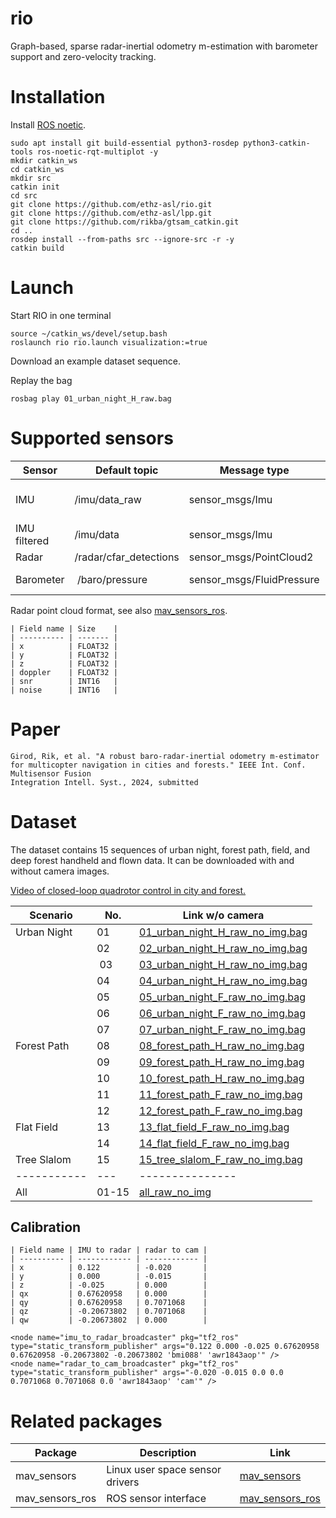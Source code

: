 # rio
Graph-based, sparse radar-inertial odometry m-estimation with barometer support and zero-velocity tracking.

# Installation
Install [ROS noetic](https://wiki.ros.org/noetic/Installation/Ubuntu).
```
sudo apt install git build-essential python3-rosdep python3-catkin-tools ros-noetic-rqt-multiplot -y
mkdir catkin_ws
cd catkin_ws
mkdir src
catkin init
cd src
git clone https://github.com/ethz-asl/rio.git
git clone https://github.com/ethz-asl/lpp.git
git clone https://github.com/rikba/gtsam_catkin.git
cd ..
rosdep install --from-paths src --ignore-src -r -y
catkin build
```

# Launch
Start RIO in one terminal
```
source ~/catkin_ws/devel/setup.bash
roslaunch rio rio.launch visualization:=true
```

Download an example dataset sequence.

Replay the bag
```
rosbag play 01_urban_night_H_raw.bag
```

# Supported sensors
| Sensor       | Default topic          | Message type              | Required | Note                              |
| ------------ | ---------------------- | ------------------------- | -------- | --------------------------------- |
| IMU          | /imu/data_raw          | sensor_msgs/Imu           | Yes      | Calibrate gyro turn-on-bias!      |
| IMU filtered | /imu/data              | sensor_msgs/Imu           | Yes      | for initialization                |
| Radar        | /radar/cfar_detections | sensor_msgs/PointCloud2   | Yes      |                                   |
| Barometer    | /baro/pressure         | sensor_msgs/FluidPressure | No       | Activate in [cfg](./cfg/rio.yaml) |

Radar point cloud format, see also [mav_sensors_ros](https://github.com/ethz-asl/mav_sensors_ros/blob/main/src/radar.cpp#L146-L236).
```
| Field name | Size    |
| ---------- | ------- |
| x          | FLOAT32 |
| y          | FLOAT32 |
| z          | FLOAT32 |
| doppler    | FLOAT32 |
| snr        | INT16   |
| noise      | INT16   |
```

# Paper
```
Girod, Rik, et al. "A robust baro-radar-inertial odometry m-estimator for multicopter navigation in cities and forests." IEEE Int. Conf. Multisensor Fusion
Integration Intell. Syst., 2024, submitted
```

# Dataset
The dataset contains 15 sequences of urban night, forest path, field, and deep forest handheld and flown data. It can be downloaded with and without camera images.

[Video of closed-loop quadrotor control in city and forest.](https://github.com/ethz-asl/rio/assets/11293852/7bc95fa8-6fa1-4172-ad63-5ae1d3a38d58)

| Scenario    | No. | Link w/o camera |
| ----------- | --- | --------------- |
| Urban Night | 01  | [01_urban_night_H_raw_no_img.bag](https://filesender.switch.ch/filesender2/download.php?token=5a7fd8a6-a924-4065-a30e-052005ed5715&files_ids=689055) |
|             | 02  | [02_urban_night_H_raw_no_img.bag](https://filesender.switch.ch/filesender2/download.php?token=5a7fd8a6-a924-4065-a30e-052005ed5715&files_ids=689056) |
|             | 03  | [03_urban_night_H_raw_no_img.bag](https://filesender.switch.ch/filesender2/download.php?token=5a7fd8a6-a924-4065-a30e-052005ed5715&files_ids=689057) |
|             | 04  | [04_urban_night_H_raw_no_img.bag](https://filesender.switch.ch/filesender2/download.php?token=5a7fd8a6-a924-4065-a30e-052005ed5715&files_ids=689058) |
|             | 05  | [05_urban_night_F_raw_no_img.bag](https://filesender.switch.ch/filesender2/download.php?token=5a7fd8a6-a924-4065-a30e-052005ed5715&files_ids=689059) |
|             | 06  | [06_urban_night_F_raw_no_img.bag](https://filesender.switch.ch/filesender2/download.php?token=5a7fd8a6-a924-4065-a30e-052005ed5715&files_ids=689060) |
|             | 07  | [07_urban_night_F_raw_no_img.bag](https://filesender.switch.ch/filesender2/download.php?token=5a7fd8a6-a924-4065-a30e-052005ed5715&files_ids=689061) |
| Forest Path | 08  | [08_forest_path_H_raw_no_img.bag](https://filesender.switch.ch/filesender2/download.php?token=5a7fd8a6-a924-4065-a30e-052005ed5715&files_ids=689062) |
|             | 09  | [09_forest_path_H_raw_no_img.bag](https://filesender.switch.ch/filesender2/download.php?token=5a7fd8a6-a924-4065-a30e-052005ed5715&files_ids=689063) |
|             | 10  | [10_forest_path_H_raw_no_img.bag](https://filesender.switch.ch/filesender2/download.php?token=5a7fd8a6-a924-4065-a30e-052005ed5715&files_ids=689064) |
|             | 11  | [11_forest_path_F_raw_no_img.bag](https://filesender.switch.ch/filesender2/download.php?token=5a7fd8a6-a924-4065-a30e-052005ed5715&files_ids=689065) |
|             | 12  | [12_forest_path_F_raw_no_img.bag](https://filesender.switch.ch/filesender2/download.php?token=5a7fd8a6-a924-4065-a30e-052005ed5715&files_ids=689066) |
| Flat Field  | 13  | [13_flat_field_F_raw_no_img.bag](https://filesender.switch.ch/filesender2/download.php?token=5a7fd8a6-a924-4065-a30e-052005ed5715&files_ids=689067) |
|             | 14  | [14_flat_field_F_raw_no_img.bag](https://filesender.switch.ch/filesender2/download.php?token=5a7fd8a6-a924-4065-a30e-052005ed5715&files_ids=689068) |
| Tree Slalom | 15  | [15_tree_slalom_F_raw_no_img.bag](https://filesender.switch.ch/filesender2/download.php?token=5a7fd8a6-a924-4065-a30e-052005ed5715&files_ids=689069) | 
| ----------- | --- |  --------------- | 
| All         | 01-15 | [all_raw_no_img](https://filesender.switch.ch/filesender2/?s=download&token=5a7fd8a6-a924-4065-a30e-052005ed5715)  |  

## Calibration
```
| Field name | IMU to radar | radar to cam |
| ---------- | ------------ | ------------ |
| x          | 0.122        | -0.020       |
| y          | 0.000        | -0.015       |
| z          | -0.025       | 0.000        |
| qx         | 0.67620958   | 0.000        |
| qy         | 0.67620958   | 0.7071068    |
| qz         | -0.20673802  | 0.7071068    |
| qw         | -0.20673802  | 0.000        |
```

```
<node name="imu_to_radar_broadcaster" pkg="tf2_ros" type="static_transform_publisher" args="0.122 0.000 -0.025 0.67620958 0.67620958 -0.20673802 -0.20673802 'bmi088' 'awr1843aop'" />
<node name="radar_to_cam_broadcaster" pkg="tf2_ros" type="static_transform_publisher" args="-0.020 -0.015 0.0 0.0 0.7071068 0.7071068 0.0 'awr1843aop' 'cam'" />
```

# Related packages

| Package         | Description                     | Link                                                           |
| --------------- | ------------------------------- | -------------------------------------------------------------- |
| mav_sensors     | Linux user space sensor drivers | [mav_sensors](https://github.com/ethz-asl/mav_sensors)         |
| mav_sensors_ros | ROS sensor interface            | [mav_sensors_ros](https://github.com/ethz-asl/mav_sensors_ros) |

